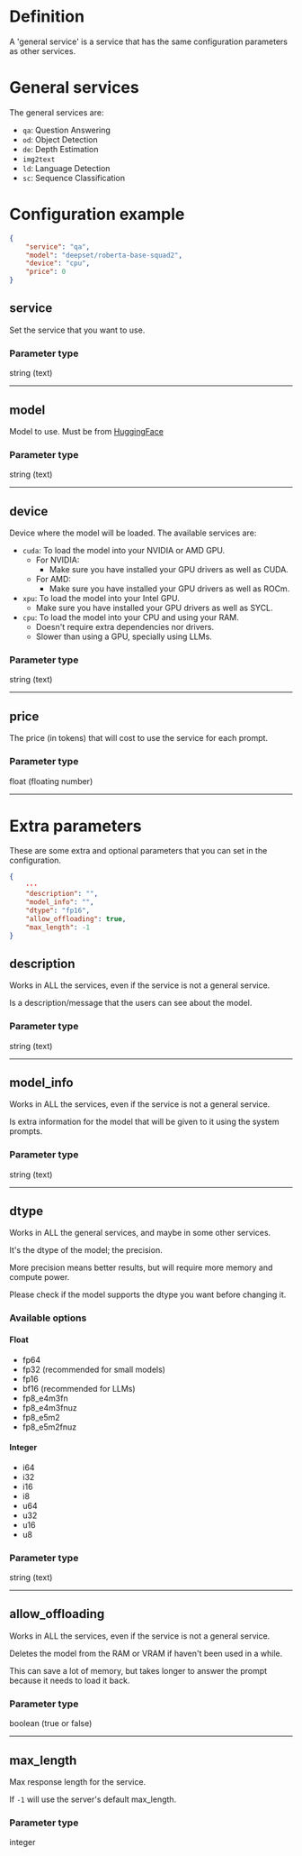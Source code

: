 # Definition
A 'general service' is a service that has the same configuration parameters as other services.

# General services
The general services are:
- `qa`: Question Answering
- `od`: Object Detection
- `de`: Depth Estimation
- `img2text`
- `ld`: Language Detection
- `sc`: Sequence Classification

# Configuration example
```json
{
    "service": "qa",
    "model": "deepset/roberta-base-squad2",
    "device": "cpu",
    "price": 0
}
```

## service
Set the service that you want to use.

### Parameter type
string (text)

---

## model
Model to use. Must be from [HuggingFace](https://huggingface.co)

### Parameter type
string (text)

---

## device
Device where the model will be loaded.
The available services are:
- `cuda`: To load the model into your NVIDIA or AMD GPU.
    - For NVIDIA:
        - Make sure you have installed your GPU drivers as well as CUDA.
    - For AMD:
        - Make sure you have installed your GPU drivers as well as ROCm.
- `xpu`: To load the model into your Intel GPU.
    - Make sure you have installed your GPU drivers as well as SYCL.
- `cpu`: To load the model into your CPU and using your RAM.
    - Doesn't require extra dependencies nor drivers.
    - Slower than using a GPU, specially using LLMs.

### Parameter type
string (text)

---

## price
The price (in tokens) that will cost to use the service for each prompt.

### Parameter type
float (floating number)

---

# Extra parameters
These are some extra and optional parameters that you can set in the configuration.
```json
{
    ···
    "description": "",
    "model_info": "",
    "dtype": "fp16",
    "allow_offloading": true,
    "max_length": -1
}
```

## description
Works in ALL the services, even if the service is not a general service.

Is a description/message that the users can see about the model.

### Parameter type
string (text)

---

## model_info
Works in ALL the services, even if the service is not a general service.

Is extra information for the model that will be given to it using the system prompts.

### Parameter type
string (text)

---

## dtype
Works in ALL the general services, and maybe in some other services.

It's the dtype of the model; the precision.

More precision means better results, but will require more memory and compute power.

Please check if the model supports the dtype you want before changing it.

### Available options
#### Float
- fp64
- fp32 (recommended for small models)
- fp16
- bf16 (recommended for LLMs)
- fp8_e4m3fn
- fp8_e4m3fnuz
- fp8_e5m2
- fp8_e5m2fnuz

#### Integer
- i64
- i32
- i16
- i8
- u64
- u32
- u16
- u8

### Parameter type
string (text)

---

## allow_offloading
Works in ALL the services, even if the service is not a general service.

Deletes the model from the RAM or VRAM if haven't been used in a while.

This can save a lot of memory, but takes longer to answer the prompt because it needs to load it back.

### Parameter type
boolean (true or false)

---

## max_length
Max response length for the service.

If `-1` will use the server's default max_length.

### Parameter type
integer